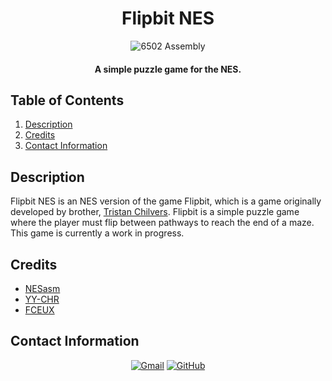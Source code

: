 <h1 align="center">
  Flipbit NES
</h1>

<p align="center">
  <img src="https://img.shields.io/badge/6502_Assembly-8A2BE2?style=for-the-badge&color=rgb(107%2C%2090%2C%2088)" alt="6502 Assembly">
</p>

<h4 align="center">A simple puzzle game for the NES.</h4>

## Table of Contents
1. [Description](#description)
2. [Credits](#credits)
3. [Contact Information](#contact-information)

## Description
Flipbit NES is an NES version of the game Flipbit, which is a game originally developed by brother, [Tristan Chilvers](https://github.com/tmchilvers). Flipbit is a simple puzzle game where the player must flip between pathways to reach the end of a maze. This game is currently a work in progress.

## Credits
- [NESasm](https://github.com/camsaul/nesasm)
- [YY-CHR](https://shiru.untergrund.net/software.shtml)
- [FCEUX](https://fceux.com/web/home.html)

## Contact Information
<p align="center">
    <a href="mailto:cwchilvers@gmail.com"><img src="https://img.shields.io/badge/Gmail-D14836?style=for-the-badge&logo=gmail&logoColor=white" alt="Gmail"></a>
    <a href="https://github.com/cwchilvers"><img src="https://img.shields.io/badge/GitHub-181717.svg?style=for-the-badge&logo=GitHub&logoColor=white" alt="GitHub"></a>
</p>
